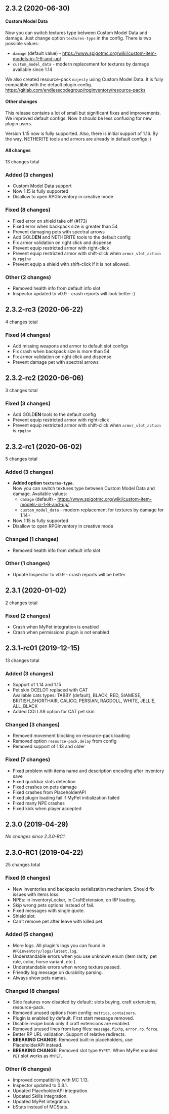 <!-- Template:
## 2.X.X (YYYY-MM-DD)

X changes total

### Added (X changes)

### Changed (X changes)

### Fixed (X changes)

### Other (X changes)
-->

## 2.3.2 (2020-06-30)

#### Custom Model Data

Now you can switch textures type between Custom Model Data and damage.
Just change option `textures-type` in the config.
There is two possible values:
 - `damage` (default value) - https://www.spigotmc.org/wiki/custom-item-models-in-1-9-and-up/
 - `custom_model_data` - modern replacement for textures by damage available since 1.14

We also created resource-pack `majesty` using Custom Model Data.
It is fully compatible with the default plugin config.
https://gitlab.com/endlesscodegroup/rpginventory/resource-packs

#### Other changes

This release contains a lot of small but significant fixes and improvements.
We improved default configs.
Now it should be less confusing for new plugin users.

Version 1.15 now is fully supported.
Also, there is initial support of 1.16.
By the way, NETHERITE tools and armors are already in default configs :)

#### All changes

13 changes total

### Added (3 changes)

- Custom Model Data support
- Now 1.15 is fully supported
- Disallow to open RPGInventory in creative mode

### Fixed (8 changes)

- Fixed error on shield take off (#173)
- Fixed error when backpack size is greater than 54
- Prevent damaging pets with spectral arrows
- Add GOLD**EN** and NETHERITE tools to the default config
- Fix armor validation on right click and dispense
- Prevent equip restricted armor with right-click
- Prevent equip restricted armor with shift-click when `armor_slot_action` is `rpginv`
- Prevent equip a shield with shift-click if it is not allowed.

### Other (2 changes)

- Removed health info from default info slot
- Inspector updated to v0.9 - crash reports will look better :)

## 2.3.2-rc3 (2020-06-22)

4 changes total

### Fixed (4 changes)

- Add missing weapons and armor to default slot configs
- Fix crash when backpack size is more than 54
- Fix armor validation on right click and dispense
- Prevent damage pet with spectral arrows

## 2.3.2-rc2 (2020-06-06)

3 changes total

### Fixed (3 changes)

- Add GOLD**EN** tools to the default config
- Prevent equip restricted armor with right-click
- Prevent equip restricted armor with shift-click when `armor_slot_action` is `rpginv`

## 2.3.2-rc1 (2020-06-02)

5 changes total

### Added (3 changes)

- **Added option `textures-type`.**  
  Now you can switch textures type between Custom Model Data and damage.
  Available values:
  - `damage` (default) - https://www.spigotmc.org/wiki/custom-item-models-in-1-9-and-up/
  - `custom_model_data` - modern replacement for textures by damage for 1.14+
- Now 1.15 is fully supported
- Disallow to open RPGInventory in creative mode

### Changed (1 changes)

- Removed health info from default info slot

### Other (1 changes)

- Update Inspector to v0.9 - crash reports will be better

## 2.3.1 (2020-01-02)

2 changes total

### Fixed (2 changes)

- Crash when MyPet integration is enabled
- Crash when permissions plugin is not enabled

## 2.3.1-rc01 (2019-12-15)

13 changes total

### Added (3 changes)

- Support of 1.14 and 1.15
- Pet skin OCELOT replaced with CAT  
  Available cats types: TABBY (default), BLACK, RED, SIAMESE, BRITISH_SHORTHAIR, CALICO, PERSIAN, RAGDOLL, WHITE, JELLIE, ALL_BLACK
- Added COLLAR option for CAT pet skin

### Changed (3 changes)

- Removed movement blocking on resource-pack loading
- Removed option `resource-pack.delay` from config
- Removed support of 1.13 and older

### Fixed (7 changes)

- Fixed problem with items name and description encoding after inventory save  
- Fixed quickbar slots detection
- Fixed crashes on pets damage
- Fixed crashes from PlaceholderAPI
- Fixed plugin loading fail if MyPet initialization failed
- Fixed many NPE crashes
- Fixed kick when player accepted

## 2.3.0 (2019-04-29)

*No changes since 2.3.0-RC1.*

## 2.3.0-RC1 (2019-04-22)

25 changes total

### Fixed (6 changes)

- New inventories and backpacks serialization mechanism. Should fix issues with items loss.
- NPEs: in InventoryLocker, in CraftExtension, on RP loading.
- Skip wrong pets options instead of fail.
- Fixed messages with single quote.
- Shield slot.
- Can't remove pet after leave with killed pet.

### Added (5 changes)

- More logs. All plugin's logs you can found in `RPGInventory/logs/latest.log`.
- Understandable errors when you use unknown enum (item rarity, pet role, color, horse variant, etc.).
- Understandable errors when wrong texture passed.
- Friendly log message on durability parsing.
- Always show pets names.

### Changed (8 changes)

- Side features now disabled by default: slots buying, craft extensions, resource-pack.
- Removed unused options from config: `metrics`, `containers`.
- Plugin is enabled by default. First start message removed.
- Disable recipe book only if craft extensions are enabled.
- Removed unused lines from lang files: `message.fixhp`, `error.rp.force`.
- Better RP URL validation. Support of relative redirects.
- **BREAKING CHANGE:** Removed built-in placeholders, use PlaceholderAPI instead.
- **BREAKING CHANGE:** Removed slot type `MYPET`. When MyPet enabled `PET` slot works as `MYPET`.

### Other (6 changes)

- Improved compatibility with MC 1.13.
- Inspector updated to 0.8.1.
- Updated PlaceholderAPI integration.
- Updated Skills integration.
- Updated MyPet integration.
- bStats instead of MCStats.
